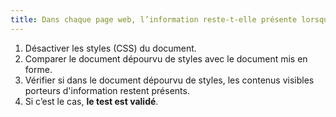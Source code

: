 ```yaml
---
title: Dans chaque page web, l’information reste-t-elle présente lorsque les [feuilles de styles](#feuille-de-style) sont désactivées ?
---
```


1. Désactiver les styles (CSS) du document.
2. Comparer le document dépourvu de styles avec le document mis en forme.
3. Vérifier si dans le document dépourvu de styles, les contenus visibles porteurs d'information restent présents.
4. Si c’est le cas, **le test est validé**.

